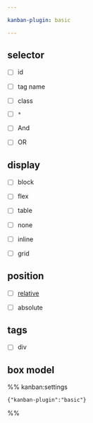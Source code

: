 ```yaml
---

kanban-plugin: basic

---
```


## selector

- [ ] id
- [ ] tag name
- [ ] class
- [ ] `*`
- [ ] And
- [ ] OR


## display

- [ ] block
- [ ] flex
- [ ] table
- [ ] none
- [ ] inline
- [ ] grid


## position

- [ ] [relative](relative.md)
- [ ] absolute


## tags

- [ ] div


## box model





%% kanban:settings
```
{"kanban-plugin":"basic"}
```
%%